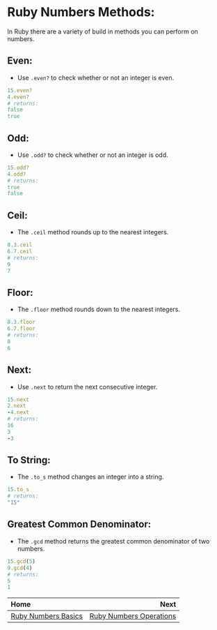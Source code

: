 # Ruby Numbers Methods:

In Ruby there are a variety of build in methods you can perform on numbers.

## Even:

- Use `.even?` to check whether or not an integer is even.

```ruby
15.even?
4.even?
# returns:
false
true
```

## Odd:

- Use `.odd?` to check whether or not an integer is odd.

```ruby
15.odd?
4.odd?
# returns:
true
false
```

## Ceil:

- The `.ceil` method rounds up to the nearest integers.

```ruby
8.3.ceil
6.7.ceil
# returns:
9
7
```

## Floor:

- The `.floor` method rounds down to the nearest integers.

```ruby
8.3.floor
6.7.floor
# returns:
8
6
```

## Next:

- Use `.next` to return the next consecutive integer.

```ruby
15.next
2.next
-4.next
# returns:
16
3
-3
```

## To String:

- The `.to_s` method changes an integer into a string.

```ruby
15.to_s
# returns:
"15"
```

## Greatest Common Denominator:

- The `.gcd` method returns the greatest common denominator of two numbers.

```ruby
15.gcd(5)
9.gcd(4)
# returns:
5
1
```

| Home | Next |
| :---          |          ---: |
| [Ruby Numbers Basics](Ruby-Numbers) | [Ruby Numbers Operations](Ruby-Numbers-Operations)   |
